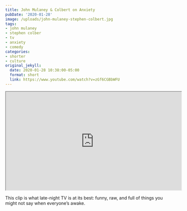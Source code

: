 ```yaml
---
title: John Mulaney & Colbert on Anxiety
pubDate: '2020-01-28'
image: /uploads/john-mulaney-stephen-colbert.jpg
tags:
- john mulaney
- stephen colber
- tv
- anxiety
- comedy
categories:
- shorter
- culture
original_jekyll:
  date: 2020-01-28 10:38:00-05:00
  format: short
  link: https://www.youtube.com/watch?v=zGf6CGBbWFU
---
```


<div class="video-wrapper">
<iframe loading="lazy" title="John Mulaney & Colbert on Anxiety" width="560" height="315" src="https://www.youtube.com/embed/zGf6CGBbWFU" allow="accelerometer; autoplay; encrypted-media; gyroscope; picture-in-picture" allowfullscreen></iframe>
</div>

This clip is what late-night TV is at its best: funny, raw, and full of things you might not say when everyone’s awake.
